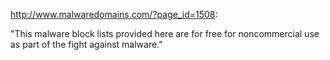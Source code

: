 <http://www.malwaredomains.com/?page_id=1508>:

"This malware block lists provided here are for free for noncommercial use as part of the fight against malware."
